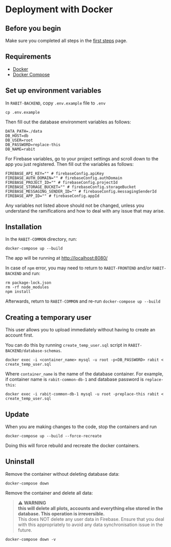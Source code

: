 # Deployment with Docker

## Before you begin

Make sure you completed all steps in the [first steps](./first-steps.md) page.

## Requirements

- [Docker](https://docs.docker.com/get-docker/)
- [Docker Compose](https://docs.docker.com/compose/install/)

## Set up environment variables

In `RABIT-BACKEND`, copy `.env.example` file to `.env`

```
cp .env.example
```

Then fill out the database environment variables as follows:

```shell
DATA_PATH=./data
DB_HOST=db
DB_USER=root
DB_PASSWORD=replace-this
DB_NAME=rabit
```

For Firebase variables, go to your project settings and scroll down to the app you just registered. Then fill out the
variables as follows:

```shell
FIREBASE_API_KEY="" # firebaseConfig.apiKey
FIREBASE_AUTH_DOMAIN="" # firebaseConfig.authDomain
FIREBASE_PROJECT_ID="" # firebaseConfig.projectId
FIREBASE_STORAGE_BUCKET="" # firebaseConfig.storageBucket
FIREBASE_MESSAGING_SENDER_ID="" # firebaseConfig.messagingSenderId
FIREBASE_APP_ID="" # firebaseConfig.appId
```

Any variables not listed above should not be changed, unless you understand the ramifications and how to deal with any
issue that may arise.

## Installation

In the `RABIT-COMMON` directory, run:

```
docker-compose up --build
```

The app will be running at <http://localhost:8080/>

In case of `npm` error, you may need to return to `RABIT-FRONTEND` and/or `RABIT-BACKEND` and run:

```
rm package-lock.json
rm -rf node_modules
npm install
```

Afterwards, return to `RABIT-COMMON` and re-run `docker-compose up --build`

## Creating a temporary user

This user allows you to upload immediately without having to create an account first.

You can do this by running `create_temp_user.sql` script in `RABIT-BACKEND/database-schemas`.

```
docker exec -i <container_name> mysql -u root -p<DB_PASSWORD> rabit < create_temp_user.sql
```

Where `container_name` is the name of the database container. For example, if container name is `rabit-common-db-1` and
database password is `replace-this`:

```
docker exec -i rabit-common-db-1 mysql -u root -preplace-this rabit < create_temp_user.sql
```

## Update

When you are making changes to the code, stop the containers and run

```
docker-compose up --build --force-recreate
```

Doing this will force rebuild and recreate the docker containers.

## Uninstall

Remove the container without deleting database data:

```
docker-compose down
```

Remove the container and delete all data:

> ⚠️ **WARNING**
> <br>
> **this will delete all plots, accounts and everything else stored in the database. This operation is
> irreversible.**
> <br>
> This does NOT delete any user data in Firebase. Ensure that you deal with this appropriately to avoid any data
> synchronisation issue in the future.

```
docker-compose down -v
```
